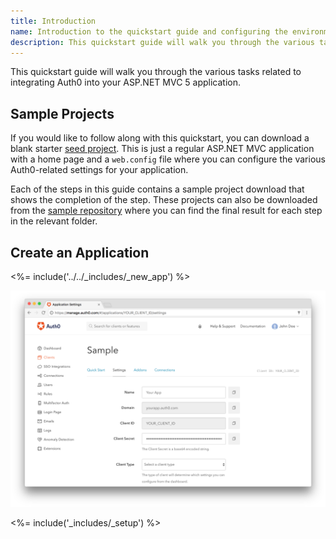 ```yaml
---
title: Introduction
name: Introduction to the quickstart guide and configuring the environment
description: This quickstart guide will walk you through the various tasks related to integrating Auth0 into your ASP.NET MVC 5 application.
---
```


This quickstart guide will walk you through the various tasks related to integrating Auth0 into your ASP.NET MVC 5 application.



## Sample Projects

If you would like to follow along with this quickstart, you can download a blank starter [seed project](https://github.com/auth0-samples/auth0-aspnet-owin-mvc-sample/tree/master/00-Starter-Seed). This is just a regular ASP.NET MVC application with a home page and a `web.config` file where you can configure the various Auth0-related settings for your application.

Each of the steps in this guide contains a sample project download that shows the completion of the step. These projects can also be downloaded from the [sample repository](https://github.com/auth0-samples/auth0-aspnet-owin-mvc-sample) where you can find the final result for each step in the relevant folder.

## Create an Application

<%= include('../../_includes/_new_app') %>

![App Dashboard](/media/articles/angularjs/app_dashboard.png)

<%= include('_includes/_setup') %>